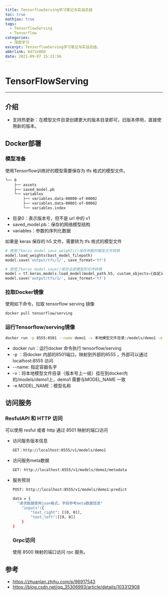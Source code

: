 ```yaml
---
title: TensorflowServing学习笔记与实战总结
toc: true
mathjax: true
tags:
  - TensorflowServing
  - Tensorflow
categories:
  - 深度学习
excerpt: TensorflowServing学习笔记与实战总结。
abbrlink: 8d71e860
date: 2021-09-07 15:21:58
---
```


# TensorFlowServing

---

## 介绍

* 支持热更新：在模型文件目录创建更大的版本目录即可，旧版本停用，直接使用新的版本。

## Docker部署

### 模型准备

使用Tensorflow训练好的模型需要保存为 tfs 格式的模型文件。

```bash
└── 0
    ├── assets
    ├── saved_model.pb
    └── variables
        ├── variables.data-00000-of-00002
        ├── variables.data-00001-of-00002
        └── variables.index
```

* 目录0：表示版本号，但不是 url 中的 v1
* saved_model.pb：保存的网络模型结构
* variables：参数的序列化数据

如果是 keras 保存的 h5 文件，需要转为 tfs 格式的模型文件

```python
# 使用了keras model.save_weights()保存参数的模型文件转换
model.load_weights(bast_model_filepath)
model.save('output/tfs/1/', save_format='tf')

# 使用了keras model.save()保存全部模型的文件转换
model = tf.keras.models.load_model(model_path.h5, custom_objects={自定义的loss或者metric}) 
model.save('output/tfs/1/', save_format='tf')
```

### 拉取Docker镜像

使用如下命令，拉取 tensorflow serving 镜像

```bash
docker pull tensorflow/serving
```

### 运行Tensorflow/serving镜像

```bash
docker run -p 8555:8501 --name demo1 -v 本地模型文件目录:/models/demo1 -e MODEL_NAME=demo1 tensorflow/serving
```

* docker run：运行docker 命令执行 tensorflow/serving
* -p ：将docker 内部的8501端口，映射到外部的8555 ，外部可以通过localhost:8555 访问
* --name: 指定容器名字
* -v：将本地模型文件目录（版本号上一级）挂在到docker内的/models/demo1上，demo1 需要与MODEL_NAME 一致
* -e MODEL_NAME：模型名称

## 访问服务

### ResfulAPI 和 HTTP 访问

可以使用 resful 或者 http 通过 8501 映射的端口访问

* 访问服务版本信息

  ```bash
  GET：http://localhost:8555/v1/models/demo1
  ```

* 访问服务meta数据

  ```bash
  GET: http://localhost:8555/v1/models/demo1/metadata
  ```

* 服务预测

  ```bash
  POST: http://localhost:8555/v1/models/demo1:predict 
  
  data = {
  	"请求数据使用json格式，字段参考meta数据信息"
      "inputs":{
          "text_right": [[0, 0]],
          "text_left":[[0, 0]]
      }
  }
  
  ```

  ### Grpc访问

  使用 8500 映射的端口访问 rpc 服务。

## 参考

* https://zhuanlan.zhihu.com/p/96917543
* https://blog.csdn.net/qq_35306993/article/details/103312908
